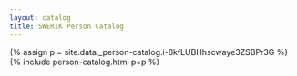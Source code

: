 ```yaml
---
layout: catalog
title: SWERIK Person Catalog
---
```

{% assign p = site.data._person-catalog.i-8kfLUBHhscwaye3ZSBPr3G %}
{% include person-catalog.html p=p %}

